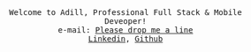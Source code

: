 <p align="center">
  <samp> 
    Welcome to Adill, Professional Full Stack & Mobile Deveoper!  <br> e-mail:	<a href='mailto:aughr063@uottawa.ca'>Please drop me a line</a> <br>   
    	<a href='https://www.linkedin.com/in/adil-ughratdar/'>Linkedin</a>, <a href='https://github.com/adil659/'>Github</a><br>  
  </samp>
</P>
